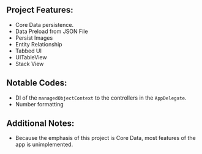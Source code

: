 Project Features:
-----------------

- Core Data persistence.
- Data Preload from JSON File
- Persist Images
- Entity Relationship
- Tabbed UI
- UITableView
- Stack View


Notable Codes:
--------------

- DI of the `managedObjectContext` to the controllers in the `AppDelegate`.
- Number formatting



Additional Notes:
-----------------

- Because the emphasis of this project is Core Data, most features of the app is unimplemented.